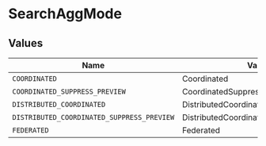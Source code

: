 # SearchAggMode


## Values

| Name                                       | Value                                      |
| ------------------------------------------ | ------------------------------------------ |
| `COORDINATED`                              | Coordinated                                |
| `COORDINATED_SUPPRESS_PREVIEW`             | CoordinatedSuppressPreview                 |
| `DISTRIBUTED_COORDINATED`                  | DistributedCoordinated                     |
| `DISTRIBUTED_COORDINATED_SUPPRESS_PREVIEW` | DistributedCoordinatedSuppressPreview      |
| `FEDERATED`                                | Federated                                  |